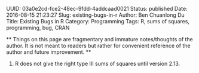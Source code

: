 UUID: 03a0e2cd-fce2-48ec-9fdd-4addcaad0021
Status: published
Date: 2016-08-15 21:23:27
Slug: existing-bugs-in-r
Author: Ben Chuanlong Du
Title: Existing Bugs in R
Category: Programming
Tags: R, sums of squares, programming, bug, CRAN

**
Things on this page are fragmentary and immature notes/thoughts of the author. 
It is not meant to readers but rather for convenient reference of the author and future improvement.
**
 

1. R does not give the right type III sums of squares until version 2.13.

